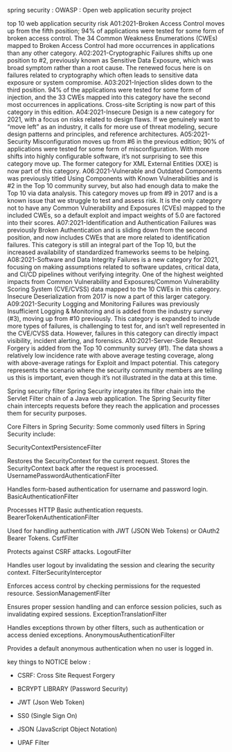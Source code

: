 spring security :
OWASP : Open web application security project

top 10 web application security risk
A01:2021-Broken Access Control moves up from the fifth position; 94% of applications were tested for some form of broken access control. The 34 Common Weakness Enumerations (CWEs) mapped to Broken Access Control had more occurrences in applications than any other category.
A02:2021-Cryptographic Failures shifts up one position to #2, previously known as Sensitive Data Exposure, which was broad symptom rather than a root cause. The renewed focus here is on failures related to cryptography which often leads to sensitive data exposure or system compromise.
A03:2021-Injection slides down to the third position. 94% of the applications were tested for some form of injection, and the 33 CWEs mapped into this category have the second most occurrences in applications. Cross-site Scripting is now part of this category in this edition.
A04:2021-Insecure Design is a new category for 2021, with a focus on risks related to design flaws. If we genuinely want to “move left” as an industry, it calls for more use of threat modeling, secure design patterns and principles, and reference architectures.
A05:2021-Security Misconfiguration moves up from #6 in the previous edition; 90% of applications were tested for some form of misconfiguration. With more shifts into highly configurable software, it’s not surprising to see this category move up. The former category for XML External Entities (XXE) is now part of this category.
A06:2021-Vulnerable and Outdated Components was previously titled Using Components with Known Vulnerabilities and is #2 in the Top 10 community survey, but also had enough data to make the Top 10 via data analysis. This category moves up from #9 in 2017 and is a known issue that we struggle to test and assess risk. It is the only category not to have any Common Vulnerability and Exposures (CVEs) mapped to the included CWEs, so a default exploit and impact weights of 5.0 are factored into their scores.
A07:2021-Identification and Authentication Failures was previously Broken Authentication and is sliding down from the second position, and now includes CWEs that are more related to identification failures. This category is still an integral part of the Top 10, but the increased availability of standardized frameworks seems to be helping.
A08:2021-Software and Data Integrity Failures is a new category for 2021, focusing on making assumptions related to software updates, critical data, and CI/CD pipelines without verifying integrity. One of the highest weighted impacts from Common Vulnerability and Exposures/Common Vulnerability Scoring System (CVE/CVSS) data mapped to the 10 CWEs in this category. Insecure Deserialization from 2017 is now a part of this larger category.
A09:2021-Security Logging and Monitoring Failures was previously Insufficient Logging & Monitoring and is added from the industry survey (#3), moving up from #10 previously. This category is expanded to include more types of failures, is challenging to test for, and isn’t well represented in the CVE/CVSS data. However, failures in this category can directly impact visibility, incident alerting, and forensics.
A10:2021-Server-Side Request Forgery is added from the Top 10 community survey (#1). The data shows a relatively low incidence rate with above average testing coverage, along with above-average ratings for Exploit and Impact potential. This category represents the scenario where the security community members are telling us this is important, even though it’s not illustrated in the data at this time.

Spring security filter
Spring Security integrates its filter chain into the Servlet Filter chain of a Java web application. The Spring Security filter chain intercepts requests before they reach the application and processes them for security purposes.

Core Filters in Spring Security:
Some commonly used filters in Spring Security include:

SecurityContextPersistenceFilter

Restores the SecurityContext for the current request.
Stores the SecurityContext back after the request is processed.
UsernamePasswordAuthenticationFilter

Handles form-based authentication for username and password login.
BasicAuthenticationFilter

Processes HTTP Basic authentication requests.
BearerTokenAuthenticationFilter

Used for handling authentication with JWT (JSON Web Tokens) or OAuth2 Bearer Tokens.
CsrfFilter

Protects against CSRF attacks.
LogoutFilter

Handles user logout by invalidating the session and clearing the security context.
FilterSecurityInterceptor

Enforces access control by checking permissions for the requested resource.
SessionManagementFilter

Ensures proper session handling and can enforce session policies, such as invalidating expired sessions.
ExceptionTranslationFilter

Handles exceptions thrown by other filters, such as authentication or access denied exceptions.
AnonymousAuthenticationFilter

Provides a default anonymous authentication when no user is logged in.

key things to NOTICE below :

* CSRF: Cross Site Request Forgery

* BCRYPT LIBRARY (Password Security)

* JWT (Json Web Token)

* SS0 (Single Sign On)

* JSON (JavaScript Object Notation)

* UPAF Filter
